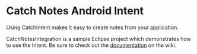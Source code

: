 # Catch Notes Android Intent
Using CatchIntent makes it easy to create notes from your application.

CatchNotesIntegration is a sample Eclipse project which demonstrates how to use the Intent.  Be sure to check out the [documentation](https://github.com/catch/android-intent/wiki) on the wiki.
